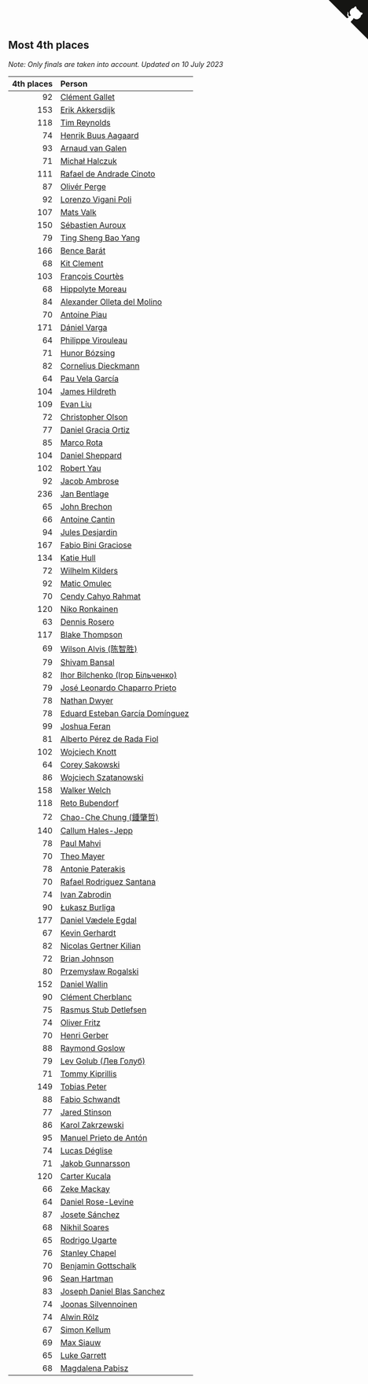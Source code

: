 ## Most 4th places

*Note: Only finals are taken into account.*
*Updated on 10 July 2023*

| 4th places | Person |
| ---: | :--- |
| 92 | [Clément Gallet](https://www.worldcubeassociation.org/persons/2004GALL02) |
| 153 | [Erik Akkersdijk](https://www.worldcubeassociation.org/persons/2005AKKE01) |
| 118 | [Tim Reynolds](https://www.worldcubeassociation.org/persons/2005REYN01) |
| 74 | [Henrik Buus Aagaard](https://www.worldcubeassociation.org/persons/2006BUUS01) |
| 93 | [Arnaud van Galen](https://www.worldcubeassociation.org/persons/2006GALE01) |
| 71 | [Michał Halczuk](https://www.worldcubeassociation.org/persons/2006HALC01) |
| 111 | [Rafael de Andrade Cinoto](https://www.worldcubeassociation.org/persons/2007CINO01) |
| 87 | [Olivér Perge](https://www.worldcubeassociation.org/persons/2007PERG01) |
| 92 | [Lorenzo Vigani Poli](https://www.worldcubeassociation.org/persons/2007POLI01) |
| 107 | [Mats Valk](https://www.worldcubeassociation.org/persons/2007VALK01) |
| 150 | [Sébastien Auroux](https://www.worldcubeassociation.org/persons/2008AURO01) |
| 79 | [Ting Sheng Bao Yang](https://www.worldcubeassociation.org/persons/2008BAOY01) |
| 166 | [Bence Barát](https://www.worldcubeassociation.org/persons/2008BARA01) |
| 68 | [Kit Clement](https://www.worldcubeassociation.org/persons/2008CLEM01) |
| 103 | [François Courtès](https://www.worldcubeassociation.org/persons/2008COUR01) |
| 68 | [Hippolyte Moreau](https://www.worldcubeassociation.org/persons/2008MORE02) |
| 84 | [Alexander Olleta del Molino](https://www.worldcubeassociation.org/persons/2008OLLE01) |
| 70 | [Antoine Piau](https://www.worldcubeassociation.org/persons/2008PIAU01) |
| 171 | [Dániel Varga](https://www.worldcubeassociation.org/persons/2008VARG01) |
| 64 | [Philippe Virouleau](https://www.worldcubeassociation.org/persons/2008VIRO01) |
| 71 | [Hunor Bózsing](https://www.worldcubeassociation.org/persons/2009BOZS01) |
| 82 | [Cornelius Dieckmann](https://www.worldcubeassociation.org/persons/2009DIEC01) |
| 64 | [Pau Vela García](https://www.worldcubeassociation.org/persons/2009GARC04) |
| 104 | [James Hildreth](https://www.worldcubeassociation.org/persons/2009HILD01) |
| 109 | [Evan Liu](https://www.worldcubeassociation.org/persons/2009LIUE01) |
| 72 | [Christopher Olson](https://www.worldcubeassociation.org/persons/2009OLSO01) |
| 77 | [Daniel Gracia Ortiz](https://www.worldcubeassociation.org/persons/2009ORTI01) |
| 85 | [Marco Rota](https://www.worldcubeassociation.org/persons/2009ROTA01) |
| 104 | [Daniel Sheppard](https://www.worldcubeassociation.org/persons/2009SHEP01) |
| 102 | [Robert Yau](https://www.worldcubeassociation.org/persons/2009YAUR01) |
| 92 | [Jacob Ambrose](https://www.worldcubeassociation.org/persons/2010AMBR01) |
| 236 | [Jan Bentlage](https://www.worldcubeassociation.org/persons/2010BENT01) |
| 65 | [John Brechon](https://www.worldcubeassociation.org/persons/2010BREC01) |
| 66 | [Antoine Cantin](https://www.worldcubeassociation.org/persons/2010CANT02) |
| 94 | [Jules Desjardin](https://www.worldcubeassociation.org/persons/2010DESJ01) |
| 167 | [Fabio Bini Graciose](https://www.worldcubeassociation.org/persons/2010GRAC02) |
| 134 | [Katie Hull](https://www.worldcubeassociation.org/persons/2010HULL01) |
| 72 | [Wilhelm Kilders](https://www.worldcubeassociation.org/persons/2010KILD02) |
| 92 | [Matic Omulec](https://www.worldcubeassociation.org/persons/2010OMUL02) |
| 70 | [Cendy Cahyo Rahmat](https://www.worldcubeassociation.org/persons/2010RAHM02) |
| 120 | [Niko Ronkainen](https://www.worldcubeassociation.org/persons/2010RONK01) |
| 63 | [Dennis Rosero](https://www.worldcubeassociation.org/persons/2010ROSE03) |
| 117 | [Blake Thompson](https://www.worldcubeassociation.org/persons/2010THOM03) |
| 69 | [Wilson Alvis (陈智胜)](https://www.worldcubeassociation.org/persons/2011ALVI01) |
| 79 | [Shivam Bansal](https://www.worldcubeassociation.org/persons/2011BANS02) |
| 82 | [Ihor Bilchenko (Ігор Більченко)](https://www.worldcubeassociation.org/persons/2011BILC01) |
| 79 | [José Leonardo Chaparro Prieto](https://www.worldcubeassociation.org/persons/2011CHAP01) |
| 78 | [Nathan Dwyer](https://www.worldcubeassociation.org/persons/2011DWYE02) |
| 78 | [Eduard Esteban García Domínguez](https://www.worldcubeassociation.org/persons/2011EDUA01) |
| 99 | [Joshua Feran](https://www.worldcubeassociation.org/persons/2011FERA01) |
| 81 | [Alberto Pérez de Rada Fiol](https://www.worldcubeassociation.org/persons/2011FIOL01) |
| 102 | [Wojciech Knott](https://www.worldcubeassociation.org/persons/2011KNOT01) |
| 64 | [Corey Sakowski](https://www.worldcubeassociation.org/persons/2011SAKO01) |
| 86 | [Wojciech Szatanowski](https://www.worldcubeassociation.org/persons/2011SZAT01) |
| 158 | [Walker Welch](https://www.worldcubeassociation.org/persons/2011WELC01) |
| 118 | [Reto Bubendorf](https://www.worldcubeassociation.org/persons/2012BUBE01) |
| 72 | [Chao-Che Chung (鍾肇哲)](https://www.worldcubeassociation.org/persons/2012CHON03) |
| 140 | [Callum Hales-Jepp](https://www.worldcubeassociation.org/persons/2012HALE01) |
| 78 | [Paul Mahvi](https://www.worldcubeassociation.org/persons/2012MAHV01) |
| 70 | [Theo Mayer](https://www.worldcubeassociation.org/persons/2012MAYE01) |
| 78 | [Antonie Paterakis](https://www.worldcubeassociation.org/persons/2012PATE01) |
| 70 | [Rafael Rodriguez Santana](https://www.worldcubeassociation.org/persons/2012SANT12) |
| 74 | [Ivan Zabrodin](https://www.worldcubeassociation.org/persons/2012ZABR01) |
| 90 | [Łukasz Burliga](https://www.worldcubeassociation.org/persons/2013BURL01) |
| 177 | [Daniel Vædele Egdal](https://www.worldcubeassociation.org/persons/2013EGDA01) |
| 67 | [Kevin Gerhardt](https://www.worldcubeassociation.org/persons/2013GERH01) |
| 82 | [Nicolas Gertner Kilian](https://www.worldcubeassociation.org/persons/2013GERT01) |
| 72 | [Brian Johnson](https://www.worldcubeassociation.org/persons/2013JOHN10) |
| 80 | [Przemysław Rogalski](https://www.worldcubeassociation.org/persons/2013ROGA02) |
| 152 | [Daniel Wallin](https://www.worldcubeassociation.org/persons/2013WALL03) |
| 90 | [Clément Cherblanc](https://www.worldcubeassociation.org/persons/2014CHER05) |
| 75 | [Rasmus Stub Detlefsen](https://www.worldcubeassociation.org/persons/2014DETL01) |
| 74 | [Oliver Fritz](https://www.worldcubeassociation.org/persons/2014FRIT02) |
| 70 | [Henri Gerber](https://www.worldcubeassociation.org/persons/2014GERB01) |
| 88 | [Raymond Goslow](https://www.worldcubeassociation.org/persons/2014GOSL01) |
| 79 | [Lev Golub (Лев Голуб)](https://www.worldcubeassociation.org/persons/2014HOLU01) |
| 71 | [Tommy Kiprillis](https://www.worldcubeassociation.org/persons/2014KIPR01) |
| 149 | [Tobias Peter](https://www.worldcubeassociation.org/persons/2014PETE03) |
| 88 | [Fabio Schwandt](https://www.worldcubeassociation.org/persons/2014SCHW02) |
| 77 | [Jared Stinson](https://www.worldcubeassociation.org/persons/2014STIN01) |
| 86 | [Karol Zakrzewski](https://www.worldcubeassociation.org/persons/2014ZAKR01) |
| 95 | [Manuel Prieto de Antón](https://www.worldcubeassociation.org/persons/2015ANTO04) |
| 74 | [Lucas Déglise](https://www.worldcubeassociation.org/persons/2015DEGL01) |
| 71 | [Jakob Gunnarsson](https://www.worldcubeassociation.org/persons/2015GUNN01) |
| 120 | [Carter Kucala](https://www.worldcubeassociation.org/persons/2015KUCA01) |
| 66 | [Zeke Mackay](https://www.worldcubeassociation.org/persons/2015MACK06) |
| 64 | [Daniel Rose-Levine](https://www.worldcubeassociation.org/persons/2015ROSE01) |
| 87 | [Josete Sánchez](https://www.worldcubeassociation.org/persons/2015SANC18) |
| 68 | [Nikhil Soares](https://www.worldcubeassociation.org/persons/2015SOAR01) |
| 65 | [Rodrigo Ugarte](https://www.worldcubeassociation.org/persons/2015UGAR01) |
| 76 | [Stanley Chapel](https://www.worldcubeassociation.org/persons/2016CHAP04) |
| 70 | [Benjamin Gottschalk](https://www.worldcubeassociation.org/persons/2016GOTT01) |
| 96 | [Sean Hartman](https://www.worldcubeassociation.org/persons/2016HART02) |
| 83 | [Joseph Daniel Blas Sanchez](https://www.worldcubeassociation.org/persons/2016SANC08) |
| 74 | [Joonas Silvennoinen](https://www.worldcubeassociation.org/persons/2016SILV07) |
| 74 | [Alwin Rölz](https://www.worldcubeassociation.org/persons/2016ROLZ01) |
| 67 | [Simon Kellum](https://www.worldcubeassociation.org/persons/2016KELL12) |
| 69 | [Max Siauw](https://www.worldcubeassociation.org/persons/2017SIAU02) |
| 65 | [Luke Garrett](https://www.worldcubeassociation.org/persons/2017GARR05) |
| 68 | [Magdalena Pabisz](https://www.worldcubeassociation.org/persons/2017PABI01) |


<a href="https://github.com/jonatanklosko/wca_statistics" class="github-corner" aria-label="View source on Github"><svg width="80" height="80" viewBox="0 0 250 250" style="fill:#151513; color:#fff; position: absolute; top: 0; border: 0; right: 0;" aria-hidden="true"><path d="M0,0 L115,115 L130,115 L142,142 L250,250 L250,0 Z"></path><path d="M128.3,109.0 C113.8,99.7 119.0,89.6 119.0,89.6 C122.0,82.7 120.5,78.6 120.5,78.6 C119.2,72.0 123.4,76.3 123.4,76.3 C127.3,80.9 125.5,87.3 125.5,87.3 C122.9,97.6 130.6,101.9 134.4,103.2" fill="currentColor" style="transform-origin: 130px 106px;" class="octo-arm"></path><path d="M115.0,115.0 C114.9,115.1 118.7,116.5 119.8,115.4 L133.7,101.6 C136.9,99.2 139.9,98.4 142.2,98.6 C133.8,88.0 127.5,74.4 143.8,58.0 C148.5,53.4 154.0,51.2 159.7,51.0 C160.3,49.4 163.2,43.6 171.4,40.1 C171.4,40.1 176.1,42.5 178.8,56.2 C183.1,58.6 187.2,61.8 190.9,65.4 C194.5,69.0 197.7,73.2 200.1,77.6 C213.8,80.2 216.3,84.9 216.3,84.9 C212.7,93.1 206.9,96.0 205.4,96.6 C205.1,102.4 203.0,107.8 198.3,112.5 C181.9,128.9 168.3,122.5 157.7,114.1 C157.9,116.9 156.7,120.9 152.7,124.9 L141.0,136.5 C139.8,137.7 141.6,141.9 141.8,141.8 Z" fill="currentColor" class="octo-body"></path></svg></a><style>.github-corner:hover .octo-arm{animation:octocat-wave 560ms ease-in-out}@keyframes octocat-wave{0%,100%{transform:rotate(0)}20%,60%{transform:rotate(-25deg)}40%,80%{transform:rotate(10deg)}}@media (max-width:500px){.github-corner:hover .octo-arm{animation:none}.github-corner .octo-arm{animation:octocat-wave 560ms ease-in-out}}</style>
